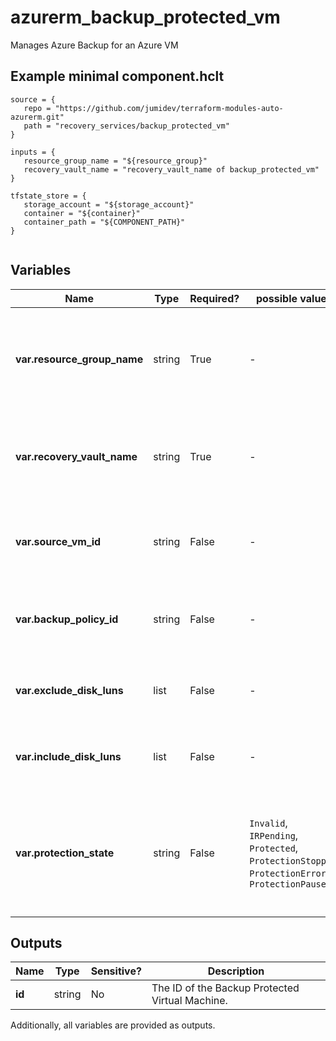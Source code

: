 # azurerm_backup_protected_vm

Manages Azure Backup for an Azure VM

## Example minimal component.hclt

```hcl
source = {
   repo = "https://github.com/jumidev/terraform-modules-auto-azurerm.git" 
   path = "recovery_services/backup_protected_vm" 
}

inputs = {
   resource_group_name = "${resource_group}" 
   recovery_vault_name = "recovery_vault_name of backup_protected_vm" 
}

tfstate_store = {
   storage_account = "${storage_account}" 
   container = "${container}" 
   container_path = "${COMPONENT_PATH}" 
}


```

## Variables

| Name | Type | Required? |  possible values |  Description |
| ---- | ---- | --------- |  ----------- | ----------- |
| **var.resource_group_name** | string | True | -  |  The name of the resource group in which to create the Recovery Services Vault. Changing this forces a new resource to be created. | 
| **var.recovery_vault_name** | string | True | -  |  Specifies the name of the Recovery Services Vault to use. Changing this forces a new resource to be created. | 
| **var.source_vm_id** | string | False | -  |  Specifies the ID of the VM to backup. Changing this forces a new resource to be created. | 
| **var.backup_policy_id** | string | False | -  |  Specifies the id of the backup policy to use. Required in creation or when `protection_stopped` is not specified. | 
| **var.exclude_disk_luns** | list | False | -  |  A list of Disks' Logical Unit Numbers(LUN) to be excluded for VM Protection. | 
| **var.include_disk_luns** | list | False | -  |  A list of Disks' Logical Unit Numbers(LUN) to be included for VM Protection. | 
| **var.protection_state** | string | False | `Invalid`, `IRPending`, `Protected`, `ProtectionStopped`, `ProtectionError`, `ProtectionPaused`  |  Specifies Protection state of the backup. Possible values are `Invalid`, `IRPending`, `Protected`, `ProtectionStopped`, `ProtectionError` and `ProtectionPaused`. | 



## Outputs

| Name | Type | Sensitive? | Description |
| ---- | ---- | --------- | --------- |
| **id** | string | No  | The ID of the Backup Protected Virtual Machine. | 

Additionally, all variables are provided as outputs.
